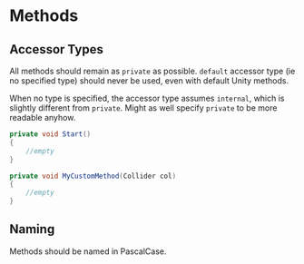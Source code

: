 # Methods

## Accessor Types

All methods should remain as `private` as possible.  `default` accessor type (ie no specified type) should never be used, even with default Unity methods. 

When no type is specified, the accessor type assumes `internal`, which is slightly different from `private`.  Might as well specify `private` to be more readable anyhow.

```csharp
private void Start()
{
    //empty
}

private void MyCustomMethod(Collider col)
{
    //empty
}
```

## Naming

Methods should be named in PascalCase.
